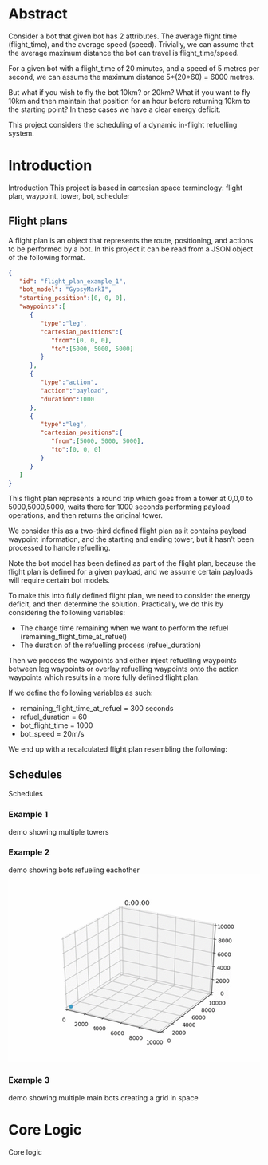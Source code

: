 # Abstract

Consider a bot that given bot has 2 attributes. The average flight time (flight_time), and the average speed (speed). Trivially, we can assume that the average maximum distance the bot can travel is flight_time/speed.

For a given bot with a flight_time of 20 minutes, and a speed of 5 metres per second, we can assume the maximum distance 5*(20*60) = 6000 metres.

But what if you wish to fly the bot 10km? or 20km? What if you want to fly 10km and then maintain that position for an hour before returning 10km to the starting point? In these cases we have a clear energy deficit.

This project considers the scheduling of a dynamic in-flight refuelling system.

# Introduction
Introduction
This project is based in cartesian space
terminology: flight plan, waypoint, tower, bot, scheduler


## Flight plans
A flight plan is an object that represents the route, positioning, and actions to be performed by a bot.
In this project it can be read from a JSON object of the following format.

```json
{
   "id": "flight_plan_example_1",
   "bot_model": "GypsyMarkI",
   "starting_position":[0, 0, 0],
   "waypoints":[
      {
         "type":"leg",
         "cartesian_positions":{
            "from":[0, 0, 0],
            "to":[5000, 5000, 5000]
         }
      },
      {
         "type":"action",
         "action":"payload",
         "duration":1000
      },
      {
         "type":"leg",
         "cartesian_positions":{
            "from":[5000, 5000, 5000],
            "to":[0, 0, 0]
         }
      }
   ]
}
```
This flight plan represents a round trip which goes from a tower at 0,0,0 to 5000,5000,5000, waits there for 1000 seconds performing payload operations, and then returns the original tower.

We consider this as a two-third defined flight plan as it contains payload waypoint information, and the starting and ending tower, but it hasn't been processed to handle refuelling.

Note the bot model has been defined as part of the flight plan, because the flight plan is defined for a given payload, and we assume certain payloads will require certain bot models.

To make this into fully defined flight plan, we need to consider the energy deficit, and then determine the solution.
Practically, we do this by considering the following variables:
- The charge time remaining when we want to perform the refuel (remaining_flight_time_at_refuel)
- The duration of the refuelling process (refuel_duration)

Then we process the waypoints and either inject refuelling waypoints between leg waypoints or overlay refuelling waypoints onto the action waypoints which results in a more fully defined flight plan.

If we define the following variables as such:
- remaining_flight_time_at_refuel = 300 seconds
- refuel_duration = 60
- bot_flight_time = 1000
- bot_speed = 20m/s

We end up with a recalculated flight plan resembling the following:




## Schedules
Schedules

### Example 1
demo showing multiple towers

### Example 2
demo showing bots refueling eachother
![Dynamic Demo](demo/demo_1.gif)

### Example 3
demo showing multiple main bots creating a grid in space

# Core Logic
Core logic
